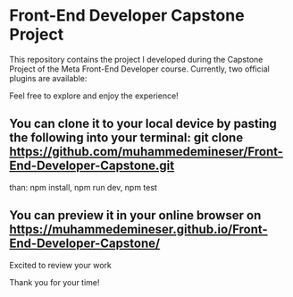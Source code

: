 # Front-End Developer Capstone Project

This repository contains the project I developed during the Capstone Project of the Meta Front-End Developer course.
Currently, two official plugins are available:

Feel free to explore and enjoy the experience!

## You can clone it to your local device by pasting the following into your terminal: git clone https://github.com/muhammedemineser/Front-End-Developer-Capstone.git
than: npm install, npm run dev, npm test
## You can preview it in your online browser on https://muhammedemineser.github.io/Front-End-Developer-Capstone/

Excited to review your work

Thank you for your time!
